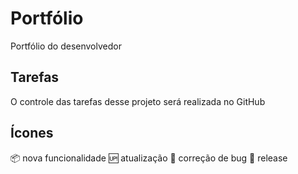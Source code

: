 # Portfólio
Portfólio do desenvolvedor

## Tarefas

O controle das tarefas desse projeto será realizada no GitHub

## Ícones
📦 nova funcionalidade
🆙 atualização
🐞 correção de bug
🏁 release




